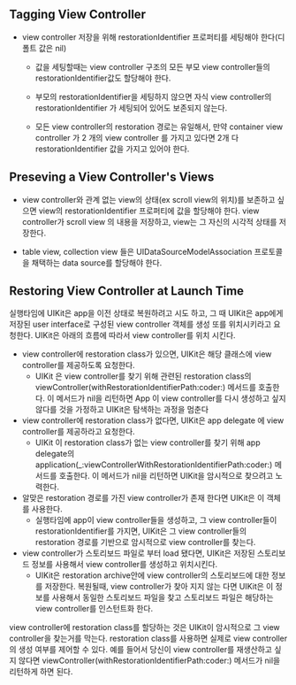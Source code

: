 ## Tagging View Controller
 * view controller 저장을 위해 restorationIdentifier 프로퍼티를 세팅해야 한다(디폴트 값은 nil)
    * 값을 세팅할때는 view controller 구조의 모든 부모 view controller들의 restorationIdentifier값도 할당해야 한다.

    * 부모의 restorationIdentifier을 세팅하지 않으면 자식 view controller의 restorationIdentifier 가 세팅되어 있어도 보존되지 않는다.

    * 모든 view controller의 restoration 경로는 유일해서, 만약 container view controller 가 2 개의 view controller 를 가지고 있다면 2개 다 restorationIdentifier 값을 가지고 있어야 한다.

## Preseving a View Controller's Views

 * view controller와 관계 없는 view의 상태(ex scroll view의 위치)를 보존하고 싶으면 view의 restorationIdentifier 프로퍼티에 값을 할당해야 한다. view controller가 scroll view 의 내용을 저장하고, view는 그 자신의 시각적 상태를 저장한다.

 * table view, collection view 들은 UIDataSourceModelAssociation 프로토콜을 채택하는 data source를 할당해야 한다.

## Restoring View Controller at Launch Time

실행타임에 UIKit은 app을 이전 상태로 복원하려고 시도 하고, 그 때 UIKit은 app에게 저장된 user interface로 구성된 view controller 객체를 생성 또를 위치시키라고 요청한다. UIKit은 아래의 흐름에 따라서 view controller를 위치 시킨다.

* view controller에 restoration class가 있으면, UIKit은 해당 클래스에 view controller를 제공하도록 요청한다.
  * UIKit 은 view controller를 찾기 위해 관련된 restoration class의 viewController(withRestorationIdentifierPath:coder:) 메서드를 호출한다. 이 메서드가 nil을 리턴하면 App 이 view controller를 다시 생성하고 싶지 않다를 것을 가정하고 UIKit은 탐색하는 과정을 멈춘다
* view controller에 restoration class가 없다면, UIKit은 app delegate 에 view controller를 제공하라고 요청한다.
  * UIKit 이 restoration class가 없는 view controller를 찾기 위해 app delegate의 application(_:viewControllerWithRestorationIdentifierPath:coder:) 메서드를 호출한다. 이 메서드가 nil을 리턴하면 UIKit을 암시적으로 찾으려고 노력한다.
* 알맞은 restoration 경로를 가진 view controller가 존재 한다면 UIKit은 이 객체를 사용한다.
  * 실행타임에 app이 view controller들을 생성하고, 그 view controller들이  restorationIdentifier를 가지면, UIKit은 그 view controller들의 restoration 경로를 기반으로 암시적으로 view controller를 찾는다.
* view controller가 스토리보드 파일로 부터 load 됐다면, UIKit은 저장된 스토리보드 정보를 사용해서 view controller를 생성하고 위치시킨다.
  * UIKit은 restoration archive안에 view controller의 스토리보드에 대한 정보를 저장한다. 복원될때, view controller가 찾아 지지 않는 다면 UIKit은 이 정보를 사용해서 동일한 스토리보드 파일을 찾고 스토리보드 파일은 해당하는 view controller를 인스턴트화 한다.

view controller에 restoration class를 할당하는 것은 UIKit이 암시적으로 그 view controller을 찾는거를 막는다. restoration class를 사용하면 실제로 view controller의 생성 여부를 제어할 수 있다. 예를 들어서 당신이 view controller를 재생산하고 싶지 않다면 viewController(withRestorationIdentifierPath:coder:) 메서드가 nil을 리턴하게 하면 된다.
